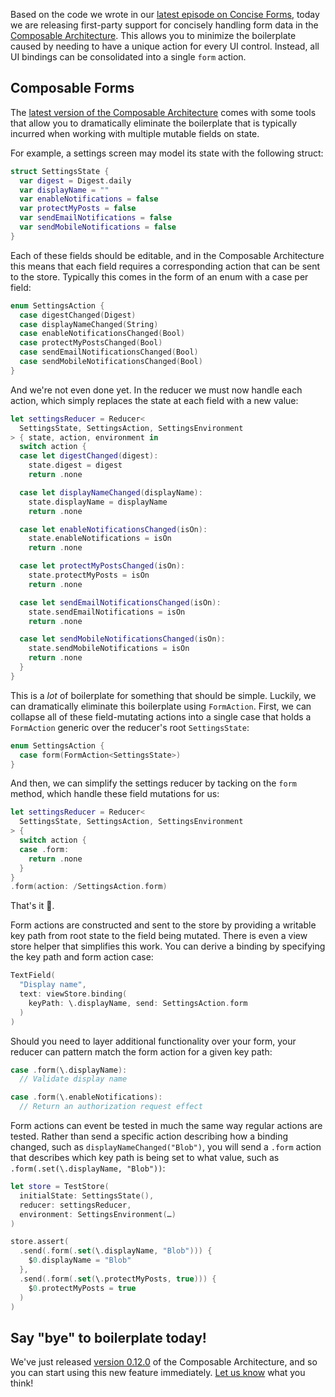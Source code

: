 Based on the code we wrote in our
[latest episode on Concise Forms](/episodes/ep133-concise-forms-bye-bye-boilerplate), today we are
releasing first-party support for concisely handling form data in the
[Composable Architecture](https://github.com/pointfreeco/swift-composable-architecture). This allows
you to minimize the boilerplate caused by needing to have a unique action for every UI control.
Instead, all UI bindings can be consolidated into a single `form` action.

## Composable Forms

The
[latest version of the Composable Architecture](https://github.com/pointfreeco/swift-composable-architecture/releases/tag/0.12.0)
comes with some tools that allow you to dramatically eliminate the boilerplate that is typically
incurred when working with multiple mutable fields on state.

For example, a settings screen may model its state with the following struct:

```swift
struct SettingsState {
  var digest = Digest.daily
  var displayName = ""
  var enableNotifications = false
  var protectMyPosts = false
  var sendEmailNotifications = false
  var sendMobileNotifications = false
}
```

Each of these fields should be editable, and in the Composable Architecture this means that each
field requires a corresponding action that can be sent to the store. Typically this comes in the
form of an enum with a case per field:

```swift
enum SettingsAction {
  case digestChanged(Digest)
  case displayNameChanged(String)
  case enableNotificationsChanged(Bool)
  case protectMyPostsChanged(Bool)
  case sendEmailNotificationsChanged(Bool)
  case sendMobileNotificationsChanged(Bool)
}
```

And we're not even done yet. In the reducer we must now handle each action, which simply
replaces the state at each field with a new value:

```swift
let settingsReducer = Reducer<
  SettingsState, SettingsAction, SettingsEnvironment
> { state, action, environment in
  switch action {
  case let digestChanged(digest):
    state.digest = digest
    return .none

  case let displayNameChanged(displayName):
    state.displayName = displayName
    return .none

  case let enableNotificationsChanged(isOn):
    state.enableNotifications = isOn
    return .none

  case let protectMyPostsChanged(isOn):
    state.protectMyPosts = isOn
    return .none

  case let sendEmailNotificationsChanged(isOn):
    state.sendEmailNotifications = isOn
    return .none

  case let sendMobileNotificationsChanged(isOn):
    state.sendMobileNotifications = isOn
    return .none
  }
}
```

This is a _lot_ of boilerplate for something that should be simple. Luckily, we can dramatically
eliminate this boilerplate using `FormAction`. First, we can collapse all of these field-mutating
actions into a single case that holds a `FormAction` generic over the reducer's root
`SettingsState`:

```swift
enum SettingsAction {
  case form(FormAction<SettingsState>)
}
```

And then, we can simplify the settings reducer by tacking on the `form` method, which handle these
field mutations for us:

```swift
let settingsReducer = Reducer<
  SettingsState, SettingsAction, SettingsEnvironment
> {
  switch action {
  case .form:
    return .none
  }
}
.form(action: /SettingsAction.form)
```

That's it 🤯.

Form actions are constructed and sent to the store by providing a writable key path from root state
to the field being mutated. There is even a view store helper that simplifies this work. You can
derive a binding by specifying the key path and form action case:

```swift
TextField(
  "Display name",
  text: viewStore.binding(
    keyPath: \.displayName, send: SettingsAction.form
  )
)
```

Should you need to layer additional functionality over your form, your reducer can pattern match the
form action for a given key path:

```swift
case .form(\.displayName):
  // Validate display name

case .form(\.enableNotifications):
  // Return an authorization request effect
```

Form actions can event be tested in much the same way regular actions are tested. Rather than send a
specific action describing how a binding changed, such as `displayNameChanged("Blob")`, you will
send a `.form` action that describes which key path is being set to what value, such as
`.form(.set(\.displayName, "Blob"))`:

```swift
let store = TestStore(
  initialState: SettingsState(),
  reducer: settingsReducer,
  environment: SettingsEnvironment(…)
)

store.assert(
  .send(.form(.set(\.displayName, "Blob"))) {
    $0.displayName = "Blob"
  },
  .send(.form(.set(\.protectMyPosts, true))) {
    $0.protectMyPosts = true
  )
)
```

## Say "bye" to boilerplate today!

We've just released
[version 0.12.0](https://github.com/pointfreeco/swift-composable-architecture/releases/tag/0.12.0)
of the Composable Architecture, and so you can start using this new feature immediately.
[Let us know](https://twitter.com/pointfreeco) what you think!
